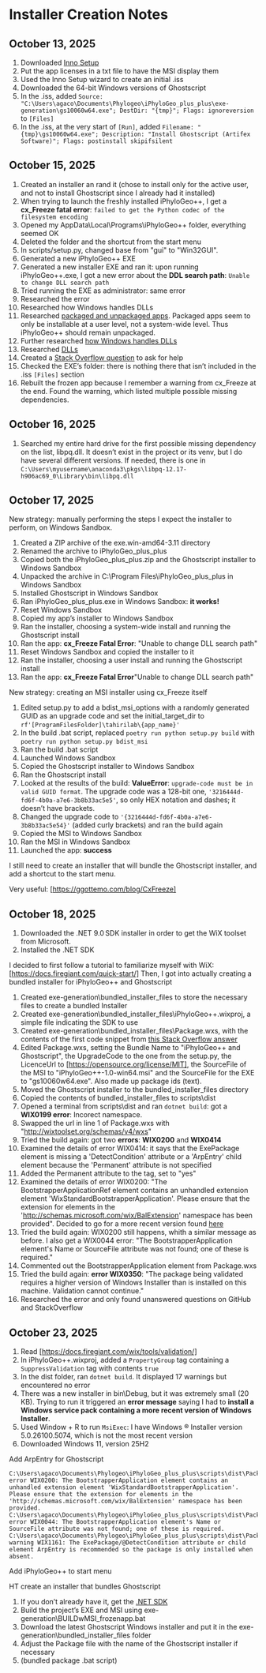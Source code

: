 # Installer Creation Notes

## October 13, 2025

1. Downloaded [Inno Setup](https://jrsoftware.org/isdl.php)
2. Put the app licenses in a txt file to have the MSI display them
3. Used the Inno Setup wizard to create an initial .iss
4. Downloaded the 64-bit Windows versions of Ghostscript
5. In the .iss, added `Source: "C:\Users\agaco\Documents\Phylogeo\iPhyloGeo_plus_plus\exe-generation\gs10060w64.exe"; DestDir: "{tmp}"; Flags: ignoreversion` to `[Files]`
6. In the .iss, at the very start of `[Run]`, added `Filename: "{tmp}\gs10060w64.exe"; Description: "Install Ghostscript (Artifex Software)"; Flags: postinstall skipifsilent`

## October 15, 2025

1. Created an installer an rand it (chose to install only for the active user, and not to install Ghostscript since I already had it installed)
2. When trying to launch the freshly installed iPhyloGeo++, I get a **cx_Freeze fatal error**: `failed to get the Python codec of the filesystem encoding`
3. Opened my AppData\Local\Programs\iPhyloGeo++ folder, everything seemed OK
4. Deleted the folder and the shortcut from the start menu
5. In scripts/setup.py, changed base from "gui" to "Win32GUI".
6. Generated a new iPhyloGeo++ EXE
7. Generated a new installer EXE and ran it: upon running iPhyloGeo++.exe, I got a new error about the **DDL search path**: `Unable to change DLL search path`
8. Tried running the EXE as administrator: same error
8. Researched the error
9. Researched how Windows handles DLLs
10. Researched [packaged and unpackaged apps](https://learn.microsoft.com/en-us/windows/apps/get-started/intro-pack-dep-proc). Packaged apps seem to only be installable at a user level, not a system-wide level. Thus iPhyloGeo++ should remain unpackaged.
11. Further researched [how Windows handles DLLs](https://learn.microsoft.com/en-us/windows/win32/dlls/dynamic-link-library-search-order)
12. Researched [DLLs](https://learn.microsoft.com/en-ca/troubleshoot/windows-client/setup-upgrade-and-drivers/dynamic-link-library)
13. Created a [Stack Overflow question](https://stackoverflow.com/questions/79791613/cx-freeze-fatal-error-unable-to-change-dll-search-path) to ask for help
14. Checked the EXE’s folder: there is nothing there that isn’t included in the .iss `[Files]` section
15. Rebuilt the frozen app because I remember a warning from cx_Freeze at the end. Found the warning, which listed multiple possible missing dependencies.

## October 16, 2025

1. Searched my entire hard drive for the first possible missing dependency on the list, libpq.dll. It doesn’t exist in the project or its venv, but I do have several different versions. If needed, there is one in `C:\Users\myusername\anaconda3\pkgs\libpq-12.17-h906ac69_0\Library\bin\libpq.dll`

## October 17, 2025

New strategy: manually performing the steps I expect the installer to perform, on Windows Sandbox.

1. Created a ZIP archive of the exe.win-amd64-3.11 directory
2. Renamed the archive to iPhyloGeo_plus_plus
3. Copied both the iPhyloGeo_plus_plus.zip and the Ghostscript installer to Windows Sandbox
4. Unpacked the archive in C:\Program Files\iPhyloGeo_plus_plus in Windows Sandbox
5. Installed Ghostscript in Windows Sandbox
6. Ran iPhyloGeo_plus_plus.exe in Windows Sandbox: **it works!**
7. Reset Windows Sandbox
8. Copied my app’s installer to Windows Sandbox
9. Ran the installer, choosing a system-wide install and running the Ghostscript install
10. Ran the app: **cx_Freeze Fatal Error**: "Unable to change DLL search path"
11. Reset Windows Sandbox and copied the installer to it
11. Ran the installer, choosing a user install and running the Ghostscript install
12. Ran the app: **cx_Freeze Fatal Error**"Unable to change DLL search path"

New strategy: creating an MSI installer using cx_Freeze itself

1. Edited setup.py to add a bdist_msi_options with a randomly generated GUID as an upgrade code and set the initial_target_dir to `rf'[ProgramFilesFolder]\tahirilab\{app_name}'`
2. In the build .bat script, replaced `poetry run python setup.py build` with `poetry run python setup.py bdist_msi`
3. Ran the build .bat script
4. Launched Windows Sandbox
5. Copied the Ghostscript installer to Windows Sandbox
6. Ran the Ghostscript install
7. Looked at the results of the build: **ValueError**: `upgrade-code must be in valid GUID format`. The upgrade code was a 128-bit one, `'3216444d-fd6f-4b0a-a7e6-3b8b33ac5e5'`, so only HEX notation and dashes; it doesn’t have brackets.
8. Changed the upgrade code to `'{3216444d-fd6f-4b0a-a7e6-3b8b33ac5e54}'` (added curly brackets) and ran the build again
9. Copied the MSI to Windows Sandbox
10. Ran the MSI in Windows Sandbox
11. Launched the app: **success**

I still need to create an installer that will bundle the Ghostscript installer, and add a shortcut to the start menu.

Very useful: [https://ggottemo.com/blog/CxFreeze]

## October 18, 2025

1. Downloaded the .NET 9.0 SDK installer in order to get the WiX toolset from Microsoft.
2. Installed the .NET SDK

I decided to first follow a tutorial to familiarize myself with WiX: [https://docs.firegiant.com/quick-start/] Then, I got into actually creating a bundled installer for iPhyloGeo++ and Ghostscript

1. Created exe-generation\bundled_installer_files to store the necessary files to create a bundled Installer
2. Created exe-generation\bundled_installer_files\iPhyloGeo++.wixproj, a simple file indicating the SDK to use
3. Created exe-generation\bundled_installer_files\Package.wxs, with the contents of the first code snippet from [this Stack Overflow answer](https://stackoverflow.com/a/42102377/8814975)
4. Edited Package.wxs, setting the Bundle Name to "iPhyloGeo++ and Ghostscript", the UpgradeCode to the one from the setup.py, the LicenceUrl to [https://opensource.org/license/MIT], the SourceFile of the MSI to "iPhyloGeo++-1.0-win64.msi" and the SourceFile for the EXE to "gs10060w64.exe". Also made up package ids (text).
5. Moved the Ghostscript installer to the bundled_installer_files directory
6. Copied the contents of bundled_installer_files to scripts\dist
7. Opened a terminal from scripts\dist and ran `dotnet build`: got a **WIX0199 error**: Incorect namespace.
8. Swapped the url in line 1 of Package.wxs with "http://wixtoolset.org/schemas/v4/wxs"
9. Tried the build again: got two **errors**: **WIX0200** and **WIX0414**
10. Examined the details of error WIX0414: it says that the ExePackage element is missing a 'DetectCondition' attribute or a 'ArpEntry' child element because the 'Permanent' attribute is not specified
11. Added the Permanent attribute to the tag, set to "yes"
12. Examined the details of error WIX0200: "The BootstrapperApplicationRef element contains an unhandled extension element 'WixStandardBootstrapperApplication'. Please ensure that the extension for elements in the 'http://schemas.microsoft.com/wix/BalExtension' namespace has been provided". Decided to go for a more recent version found [here](https://docs.firegiant.com/wix/tools/burn/wixstdba/)
13. Tried the build again: WIX0200 still happens, whith a similar message as before. I also get a WIX0044 error: "The BootstrapperApplication element's Name or SourceFile attribute was not found; one of these is required."
14. Commented out the BootstrapperApplication element from Package.wxs
15. Tried the build again: **error WIX0350**: "The package being validated requires a higher version of Windows Installer than is installed on this machine. Validation cannot continue."
16. Researched the error and only found unanswered questions on GitHub and StackOverflow

## October 23, 2025

1. Read [https://docs.firegiant.com/wix/tools/validation/]
2. In iPhyloGeo++.wixproj, added a `PropertyGroup` tag containing a `SuppressValidation` tag with contents `true`
3. In the dist folder, ran `dotnet build`. It displayed 17 warnings but encountered no error
4. There was a new installer in bin\Debug, but it was extremely small (20 KB). Trying to run it triggered an **error message** saying I had to **install a Windows service pack containing a more recent version of Windows Installer**.
5. Used Window + R to run `MsiExec`: I have Windows ® Installer version 5.0.26100.5074, which is not the most recent version
6. Downloaded Windows 11, version 25H2


Add ArpEntry for Ghostscript

    C:\Users\agaco\Documents\Phylogeo\iPhyloGeo_plus_plus\scripts\dist\Package.wxs(9): error WIX0200: The BootstrapperApplication element contains an unhandled extension element 'WixStandardBootstrapperApplication'. Please ensure that the extension for elements in the 'http://schemas.microsoft.com/wix/BalExtension' namespace has been provided.
    C:\Users\agaco\Documents\Phylogeo\iPhyloGeo_plus_plus\scripts\dist\Package.wxs(8): error WIX0044: The BootstrapperApplication element's Name or SourceFile attribute was not found; one of these is required.
    C:\Users\agaco\Documents\Phylogeo\iPhyloGeo_plus_plus\scripts\dist\Package.wxs(16): warning WIX1161: The ExePackage/@DetectCondition attribute or child element ArpEntry is recommended so the package is only installed when absent.
	
Add iPhyloGeo++ to start menu


HT create an installer that bundles Ghostscript
1. If you don’t already have it, get the [.NET SDK](https://dotnet.microsoft.com/en-us/download)
2. Build the project’s EXE and MSI using exe-generation\BUILDwMSI_frozenapp.bat
3. Download the latest Ghostscript Windows installer and put it in the exe-generation\bundled_installer_files folder
4. Adjust the Package file with the name of the Ghostscript installer if necessary
3. (bundled package .bat script)
